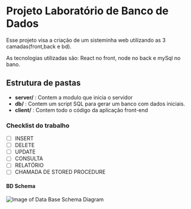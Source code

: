 # Projeto Laboratório de Banco de Dados

Esse projeto visa a criação de um sisteminha web utilizando as 3 camadas(front,back e bd).

As tecnologias utilizadas são: React no front, node no back e mySql no bano.

## Estrutura de pastas
* **server/** : Contem a modulo que inicia o servidor
* **db/** : Contem um script SQL para gerar um banco com dados iniciais.
* **client/** : Contem todo o código da aplicação front-end

### Checklist do trabalho 

- [ ] INSERT
- [ ] DELETE
- [ ] UPDATE
- [ ] CONSULTA
- [ ] RELATÓRIO
- [ ] CHAMADA DE STORED PROCEDURE

#### BD Schema
![Image of Data Base Schema Diagram](https://raw.githubusercontent.com/thiago-hs/labBD_proj/master/SCHEMA.png)
